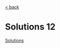 [< back](README.md)

# Solutions 12

[Solutions](https://www.moodle.aau.dk/pluginfile.php/2447221/mod_resource/content/2/Lecture%2012%20problem%20answers.pdf)